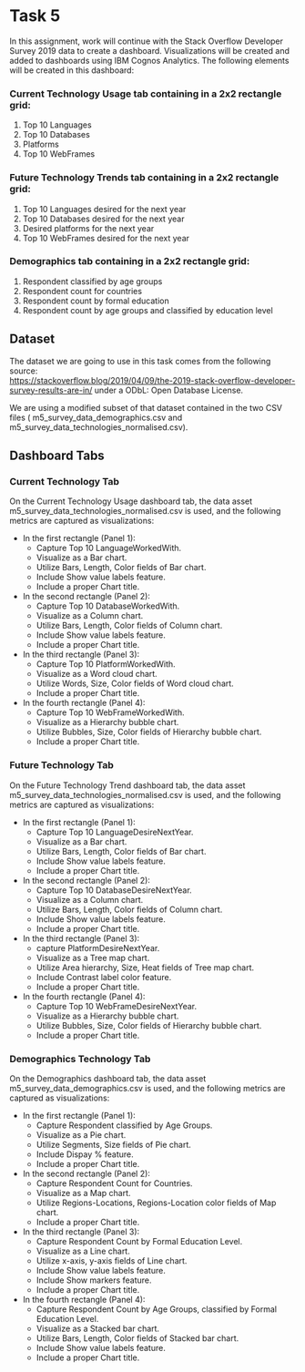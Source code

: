 # Task 5
In this assignment, work will continue with the Stack Overflow Developer Survey 2019 data to create a dashboard. Visualizations will be created and added to dashboards using IBM Cognos Analytics. The following elements will be created in this dashboard:

### Current Technology Usage tab containing in a 2x2 rectangle grid:
1. Top 10 Languages
2. Top 10 Databases
3. Platforms
4. Top 10 WebFrames

### Future Technology Trends tab containing in a 2x2 rectangle grid:
1. Top 10 Languages desired for the next year
2. Top 10 Databases desired for the next year
3. Desired platforms for the next year
4. Top 10 WebFrames desired for the next year

### Demographics tab containing in a 2x2 rectangle grid:
1. Respondent classified by age groups
2. Respondent count for countries
3. Respondent count by formal education
4. Respondent count by age groups and classified by education level

## Dataset
The dataset we are going to use in this task comes from the following source:</br>
https://stackoverflow.blog/2019/04/09/the-2019-stack-overflow-developer-survey-results-are-in/ under a ODbL: Open Database License.

We are using a modified subset of that dataset contained in the two CSV files ( m5_survey_data_demographics.csv and m5_survey_data_technologies_normalised.csv).

## Dashboard Tabs
### Current Technology Tab

On the Current Technology Usage dashboard tab, the data asset m5_survey_data_technologies_normalised.csv is used, and the following metrics are captured as visualizations:

- In the first rectangle (Panel 1):
  - Capture Top 10 LanguageWorkedWith.
  - Visualize as a Bar chart.
  - Utilize Bars, Length, Color fields of Bar chart.
  - Include Show value labels feature.
  - Include a proper Chart title.
- In the second rectangle (Panel 2):
  - Capture Top 10 DatabaseWorkedWith.
  - Visualize as a Column chart.
  - Utilize Bars, Length, Color fields of Column chart.
  - Include Show value labels feature.
  - Include a proper Chart title.
- In the third rectangle (Panel 3):
  - Capture Top 10 PlatformWorkedWith.
  - Visualize as a Word cloud chart.
  - Utilize Words, Size, Color fields of Word cloud chart.
  - Include a proper Chart title.
- In the fourth rectangle (Panel 4):
  - Capture Top 10 WebFrameWorkedWith.
  - Visualize as a Hierarchy bubble chart.
  - Utilize Bubbles, Size, Color fields of Hierarchy bubble chart.
  - Include a proper Chart title.
 
### Future Technology Tab
On the Future Technology Trend dashboard tab, the data asset m5_survey_data_technologies_normalised.csv is used, and the following metrics are captured as visualizations:

- In the first rectangle (Panel 1):
  - Capture Top 10 LanguageDesireNextYear.
  - Visualize as a Bar chart.
  - Utilize Bars, Length, Color fields of Bar chart.
  - Include Show value labels feature.
  - Include a proper Chart title.
- In the second rectangle (Panel 2):
  - Capture Top 10 DatabaseDesireNextYear.
  - Visualize as a Column chart.
  - Utilize Bars, Length, Color fields of Column chart.
  - Include Show value labels feature.
  - Include a proper Chart title.
- In the third rectangle (Panel 3):
  - capture PlatformDesireNextYear.
  - Visualize as a Tree map chart.
  - Utilize Area hierarchy, Size, Heat fields of Tree map chart.
  - Include Contrast label color feature.
  - Include a proper Chart title.
- In the fourth rectangle (Panel 4):
  - Capture Top 10 WebFrameDesireNextYear.
  - Visualize as a Hierarchy bubble chart.
  - Utilize Bubbles, Size, Color fields of Hierarchy bubble chart.
  - Include a proper Chart title.
 
### Demographics Technology Tab
On the Demographics dashboard tab, the data asset m5_survey_data_demographics.csv is used, and the following metrics are captured as visualizations:

- In the first rectangle (Panel 1):
  - Capture Respondent classified by Age Groups.
  - Visualize as a Pie chart.
  - Utilize Segments, Size fields of Pie chart.
  - Include Dispay % feature.
  - Include a proper Chart title.
- In the second rectangle (Panel 2):
  - Capture Respondent Count for Countries.
  - Visualize as a Map chart.
  - Utilize Regions-Locations, Regions-Location color fields of Map chart.
  - Include a proper Chart title.
- In the third rectangle (Panel 3):
  - Capture Respondent Count by Formal Education Level.
  - Visualize as a Line chart.
  - Utilize x-axis, y-axis fields of Line chart.
  - Include Show value labels feature.
  - Include Show markers feature.
  - Include a proper Chart title.
- In the fourth rectangle (Panel 4):
  - Capture Respondent Count by Age Groups, classified by Formal Education Level.
  - Visualize as a Stacked bar chart.
  - Utilize Bars, Length, Color fields of Stacked bar chart.
  - Include Show value labels feature.
  - Include a proper Chart title.

